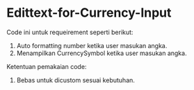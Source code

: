 # Edittext-for-Currency-Input

Code ini untuk requeirement seperti berikut:

1. Auto formatting number ketika user masukan angka.
2. Menampilkan CurrencySymbol ketika user masukan angka.

Ketentuan pemakaian code:

1. Bebas untuk dicustom sesuai kebutuhan.
